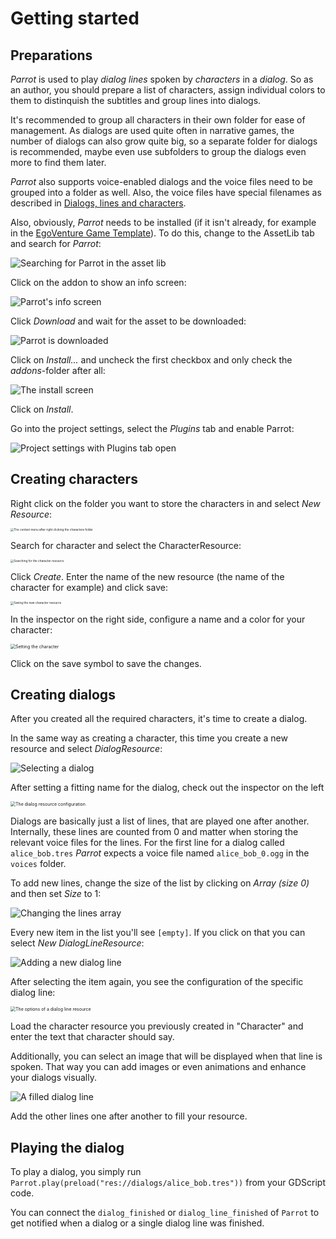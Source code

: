 # Getting started

## Preparations

*Parrot* is used to play *dialog lines* spoken by *characters* in a *dialog*. So as an author, you should prepare a list of characters, assign individual colors to them to distinquish the subtitles and group lines into dialogs.

It's recommended to group all characters in their own folder for ease of management. As dialogs are used quite often in narrative games, the number of dialogs can also grow quite big, so a separate folder for dialogs is recommended, maybe even use subfolders to group the dialogs even more to find them later.

*Parrot* also supports voice-enabled dialogs and the voice files need to be grouped into a folder as well. Also, the voice files have special filenames as described in [Dialogs, lines and characters](resources.md).

Also, obviously, *Parrot* needs to be installed (if it isn't already, for example in the [EgoVenture Game Template](https://godotengine.org/asset-library/asset/905)). To do this, change to the AssetLib tab and search for *Parrot*:

![Searching for Parrot in the asset lib](images/assetlib.png)

Click on the addon to show an info screen:

![Parrot's info screen](images/assetlibinfoscreen.png)

Click *Download* and wait for the asset to be downloaded:

![Parrot is downloaded](images/assetlibdownload.png)

Click on *Install...* and uncheck the first checkbox and only check the *addons*-folder after all:

![The install screen](images/assetlibinstall.png)

Click on *Install*.

Go into the project settings, select the *Plugins* tab and enable Parrot:

![Project settings with Plugins tab open](images/enableplugin.png)

## Creating characters

Right click on the folder you want to store the characters in and select *New Resource*:

<img src="images/createcharacter1.png" alt="The context menu after right clicking the characters folder" style="zoom:33%;" />

Search for character and select the CharacterResource:

<img src="images/createcharacter2.png" alt="Searching for the character resource" style="zoom:33%;" />

Click *Create*. Enter the name of the new resource (the name of the character for example) and click save:

<img src="images/createcharacter3.png" alt="Saving the new character resource" style="zoom:33%;" />

In the inspector on the right side, configure a name and a color for your character:

<img src="images/createcharacter4.png" alt="Setting the character" style="zoom: 50%;" />

Click on the save symbol to save the changes.

## Creating dialogs

After you created all the required characters, it's time to create a dialog.

In the same way as creating a character, this time you create a new resource and select *DialogResource*:

![Selecting a dialog](images/createdialog1.png)

After setting a fitting name for the dialog, check out the inspector on the left

<img src="images/createdialog2.png" alt="The dialog resource configuration" style="zoom:50%;" />

Dialogs are basically just a list of lines, that are played one after another. Internally, these lines are counted from 0 and matter when storing the relevant voice files for the lines. For the first line for a dialog called `alice_bob.tres` *Parrot* expects a voice file named `alice_bob_0.ogg` in the `voices` folder.

To add new lines, change the size of the list by clicking on *Array (size 0)* and then set *Size* to 1:

![Changing the lines array](images/createdialog3.png)

Every new item in the list you'll see `[empty]`. If you click on that you can select *New DialogLineResource*:

![Adding a new dialog line](images/createdialog4.png)

After selecting the item again, you see the configuration of the specific dialog line:

<img src="images/createdialog5.png" alt="The options of a dialog line resource" style="zoom: 50%;" />

Load the character resource you previously created in "Character" and enter the text that character should say.

Additionally, you can select an image that will be displayed when that line is spoken. That way you can add images or even animations and enhance your dialogs visually.

![A filled dialog line](images/createdialog6.png)

Add the other lines one after another to fill your resource.

## Playing the dialog

To play a dialog, you simply run `Parrot.play(preload("res://dialogs/alice_bob.tres"))` from your GDScript code.

You can connect the `dialog_finished` or `dialog_line_finished` of `Parrot` to get notified when a dialog or a single dialog line was finished.